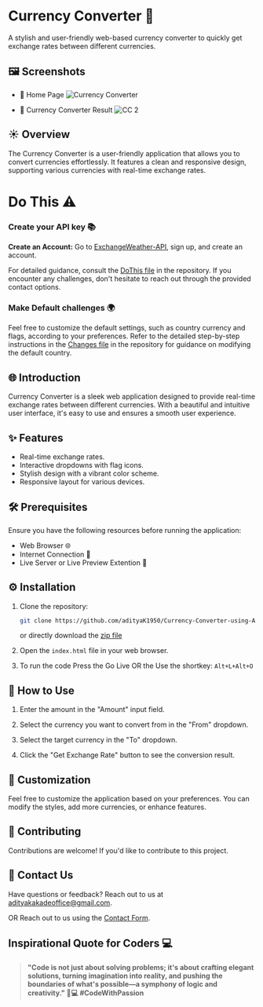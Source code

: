 # Currency Converter 💱

A stylish and user-friendly web-based currency converter to quickly get exchange rates between different currencies.

## 🖼️ Screenshots 
- 📸 Home Page 
![Currency Converter](https://github.com/adityaK1950/Calculator-in-Python/assets/156563981/8f9acb94-bf6b-44dd-84f2-6416e5431fb3)

- 📸 Currency Converter Result 
![CC 2](https://github.com/adityaK1950/Calculator-in-Python/assets/156563981/6dd16c1c-9447-4b12-b29a-a96b3bb5645b)


## ☀️ Overview 

The Currency Converter is a user-friendly application that allows you to convert currencies effortlessly. It features a clean and responsive design, supporting various currencies with real-time exchange rates.

# Do This ⚠️
### Create your API key 📚
**Create an Account:** Go to [ExchangeWeather-API](https://www.exchangerate-api.com/), sign up, and create an account.

For detailed guidance, consult the [DoThis file]() in the repository. 
If you encounter any challenges, don't hesitate to reach out through the provided contact options.

### Make Default challenges 🌍
Feel free to customize the default settings, such as country currency and flags, according to your preferences. Refer to the detailed step-by-step instructions in the [Changes file]() in the repository for guidance on modifying the default country.

## 🌐 Introduction 

Currency Converter is a sleek web application designed to provide real-time exchange rates between different currencies. With a beautiful and intuitive user interface, it's easy to use and ensures a smooth user experience.

## ✨ Features

- Real-time exchange rates.
- Interactive dropdowns with flag icons.
- Stylish design with a vibrant color scheme.
- Responsive layout for various devices.

## 🛠️ Prerequisites

Ensure you have the following resources before running the application:

- Web Browser 🌐
- Internet Connection 📡
- Live Server or Live Preview Extention 🔄

## ⚙️ Installation

1. Clone the repository:

   ```bash
   git clone https://github.com/adityaK1950/Currency-Converter-using-API.git
   ```

   or directly download the [zip file](https://github.com/adityaK1950/Currency-Converter-using-API.git)

2. Open the `index.html` file in your web browser.

3. To run the code Press the Go Live  OR the Use the shortkey: ``Alt+L+Alt+O``

## 🚀 How to Use

1. Enter the amount in the "Amount" input field.

2. Select the currency you want to convert from in the "From" dropdown.

3. Select the target currency in the "To" dropdown.

4. Click the "Get Exchange Rate" button to see the conversion result.

## 🎨 Customization
Feel free to customize the application based on your preferences. You can modify the styles, add more currencies, or enhance features.

## 🤝 Contributing
Contributions are welcome! If you'd like to contribute to this project.

## 📧 Contact Us
Have questions or feedback? Reach out to us at adityakakadeoffice@gmail.com.

OR
Reach out to us using the [Contact Form](https://forms.gle/cEcJ9uEiz1XVbsuw8).

## Inspirational Quote for Coders 💻
> #### "Code is not just about solving problems; it's about crafting elegant solutions, turning imagination into reality, and pushing the boundaries of what's possible—a symphony of logic and creativity." 🚀💻 #CodeWithPassion
